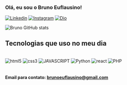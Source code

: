 ### Olá, eu sou o Bruno Euflausino!

[![Linkedin](https://img.shields.io/badge/LinkedIn-0077B5?style=for-the-badge&logo=linkedin&logoColor=white)](https://www.linkedin.com/in/bruno-euflausino-597b912a7/)
[![Instagram](https://img.shields.io/badge/Instagram-E4405F?style=for-the-badge&logo=instagram&logoColor=white)](https://www.instagram.com/obrunoeuflausino/)
[![Dio](https://img.shields.io/badge/Dio-ededed?style=for-the-badge&logo=dio&logoColor=black)](https://web.dio.me/users/brunoeuflausino?tab=achievements)

![Bruno GitHub stats](https://github-readme-stats.vercel.app/api?username=Euflausino&show_icons=true&theme=radical)

## Tecnologias que uso no meu dia

<div style="display: inline_block"><br/>
    <img align="center" alt="html5" src="https://img.shields.io/badge/HTML5-323330?style=for-the-badge&logo=html5&logoColor=white" />
    <img align="center" alt="css3" src="https://img.shields.io/badge/CSS3-323330?style=for-the-badge&logo=css3&logoColor=white" />
    <img align="center" alt="JAVASCRIPT" src="https://img.shields.io/badge/JavaScript-323330?style=for-the-badge&logo=javascript&logoColor=white" />
    <img align="center" alt="Python" src="https://img.shields.io/badge/Python-323330?style=for-the-badge&logo=Python&logoColor=white" />
    <img align="center" alt="react" src="https://img.shields.io/badge/REACT-323330?style=for-the-badge&logo=react&logoColor=white" />
    <img align="center" alt="PHP" src="https://img.shields.io/badge/PHP-323330?style=for-the-badge&logo=php&logoColor=white" />
</div><br/>

#### Email para contato: brunoeuflausino@gmail.com


